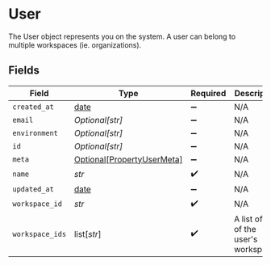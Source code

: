 # User

The User object represents you on the system. A user can belong to multiple workspaces (ie. organizations).


## Fields

| Field                                                                 | Type                                                                  | Required                                                              | Description                                                           |
| --------------------------------------------------------------------- | --------------------------------------------------------------------- | --------------------------------------------------------------------- | --------------------------------------------------------------------- |
| `created_at`                                                          | [date](https://docs.python.org/3/library/datetime.html#date-objects)  | :heavy_minus_sign:                                                    | N/A                                                                   |
| `email`                                                               | *Optional[str]*                                                       | :heavy_minus_sign:                                                    | N/A                                                                   |
| `environment`                                                         | *Optional[str]*                                                       | :heavy_minus_sign:                                                    | N/A                                                                   |
| `id`                                                                  | *Optional[str]*                                                       | :heavy_minus_sign:                                                    | N/A                                                                   |
| `meta`                                                                | [Optional[PropertyUserMeta]](../../models/shared/propertyusermeta.md) | :heavy_minus_sign:                                                    | N/A                                                                   |
| `name`                                                                | *str*                                                                 | :heavy_check_mark:                                                    | N/A                                                                   |
| `updated_at`                                                          | [date](https://docs.python.org/3/library/datetime.html#date-objects)  | :heavy_minus_sign:                                                    | N/A                                                                   |
| `workspace_id`                                                        | *str*                                                                 | :heavy_check_mark:                                                    | N/A                                                                   |
| `workspace_ids`                                                       | list[*str*]                                                           | :heavy_check_mark:                                                    | A list of all of the user's workspaces                                |